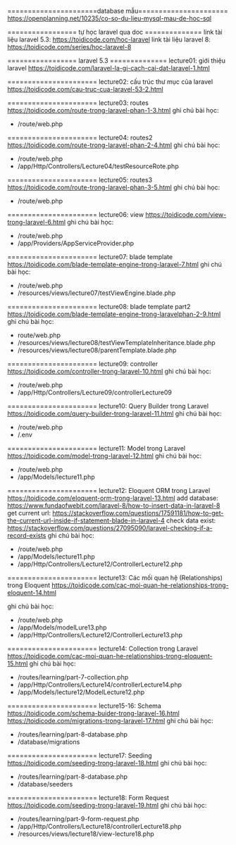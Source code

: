 ======================database mẫu======================
https://openplanning.net/10235/co-so-du-lieu-mysql-mau-de-hoc-sql

================= tự học laravel qua doc ==============
link tài liệu laravel 5.3: https://toidicode.com/hoc-laravel
link tài liệu laravel 8: https://toidicode.com/series/hoc-laravel-8


================= laravel 5.3 ==============
lecture01: giới thiệu laravel
https://toidicode.com/laravel-la-gi-cach-cai-dat-laravel-1.html

======================
lecture02: cấu trúc thư mục của laravel
https://toidicode.com/cau-truc-cua-laravel-53-2.html

======================
lecture03: routes 
https://toidicode.com/route-trong-laravel-phan-1-3.html
ghi chú bài học:
- /route/web.php

======================
lecture04: routes2 
https://toidicode.com/route-trong-laravel-phan-2-4.html
ghi chú bài học:
- /route/web.php
- /app/Http/Controllers/Lecture04/testResourceRote.php

======================
lecture05: routes3
https://toidicode.com/route-trong-laravel-phan-3-5.html
ghi chú bài học:
- /route/web.php

======================
lecture06: view
https://toidicode.com/view-trong-laravel-6.html
ghi chú bài học:
- /route/web.php
- /app/Providers/AppServiceProvider.php

======================
lecture07: blade template
https://toidicode.com/blade-template-engine-trong-laravel-7.html
ghi chú bài học:
- /route/web.php
- /resources/views/lecture07/testViewEngine.blade.php

======================
lecture08: blade template part2
https://toidicode.com/blade-template-engine-trong-laravelphan-2-9.html
ghi chú bài học:
- route/web.php
- /resources/views/lecture08/testViewTemplateInheritance.blade.php
- /resources/views/lecture08/parentTemplate.blade.php

======================
lecture09: controller
https://toidicode.com/controller-trong-laravel-10.html
ghi chú bài học:
- /route/web.php
- /app/Http/Controllers/Lecture09/controllerLecture09

======================
lecture10: Query Builder trong Laravel
https://toidicode.com/query-builder-trong-laravel-11.html
ghi chú bài học:
- /route/web.php
- /.env

======================
lecture11: Model trong Laravel
https://toidicode.com/model-trong-laravel-12.html
ghi chú bài học:
- /route/web.php
- /app/Models/lecture11.php

======================
lecture12: Eloquent ORM trong Laravel
https://toidicode.com/eloquent-orm-trong-laravel-13.html
add database: https://www.fundaofwebit.com/laravel-8/how-to-insert-data-in-laravel-8
get current url: https://stackoverflow.com/questions/17591181/how-to-get-the-current-url-inside-if-statement-blade-in-laravel-4
check data exist: https://stackoverflow.com/questions/27095090/laravel-checking-if-a-record-exists
ghi chú bài học:
- /route/web.php
- /app/Models/lecture11.php
- /app/Http/Controllers/Lecture12/ControllerLecture12.php

======================
lecture13: Các mối quan hệ (Relationships) trong Eloquent
https://toidicode.com/cac-moi-quan-he-relationships-trong-eloquent-14.html

ghi chú bài học:
- /route/web.php
- /app/Models/modelLure13.php
- /app/Http/Controllers/Lecture12/ControllerLecture13.php

======================
lecture14: Collection trong Laravel
https://toidicode.com/cac-moi-quan-he-relationships-trong-eloquent-15.html
ghi chú bài học:
- /routes/learning/part-7-collection.php
- /app/Http/Controllers/Lecture14/controllerLecture14.php
- /app/Models/lecture12/ModelLecture12.php

======================
lecture15-16: Schema
https://toidicode.com/schema-buider-trong-laravel-16.html
https://toidicode.com/migrations-trong-laravel-17.html
ghi chú bài học:
- /routes/learning/part-8-database.php
- /database/migrations

======================
lecture17: Seeding
https://toidicode.com/seeding-trong-laravel-18.html
ghi chú bài học:
- /routes/learning/part-8-database.php
- /database/seeders

======================
lecture18: Form Request
https://toidicode.com/seeding-trong-laravel-19.html
ghi chú bài học:
- /routes/learning/part-9-form-request.php
- /app/Http/Controllers/Lecture18/controllerLecture18.php
- /resources/views/lecture18/view-lecture18.php